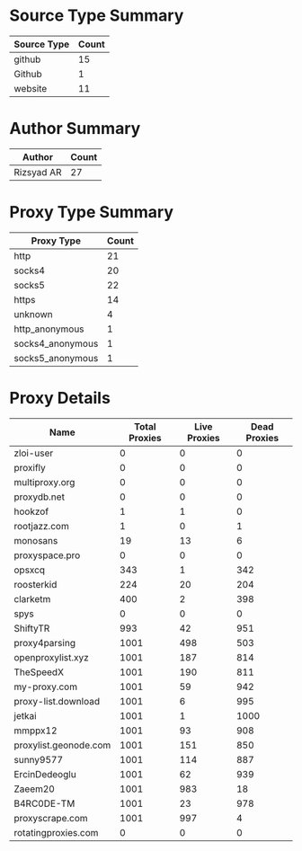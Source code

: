 # Source Type Summary

| Source Type | Count |
|-------------|-------|
| github | 15 |
| Github | 1 |
| website | 11 |


# Author Summary

| Author | Count |
|--------|-------|
| Rizsyad AR | 27 |


# Proxy Type Summary

| Proxy Type | Count |
|------------|-------|
| http | 21 |
| socks4 | 20 |
| socks5 | 22 |
| https | 14 |
| unknown | 4 |
| http_anonymous | 1 |
| socks4_anonymous | 1 |
| socks5_anonymous | 1 |


# Proxy Details

| Name | Total Proxies | Live Proxies | Dead Proxies |
|------|---------------|--------------|---------------|
| zloi-user | 0 | 0 | 0 |
| proxifly | 0 | 0 | 0 |
| multiproxy.org | 0 | 0 | 0 |
| proxydb.net | 0 | 0 | 0 |
| hookzof | 1 | 1 | 0 |
| rootjazz.com | 1 | 0 | 1 |
| monosans | 19 | 13 | 6 |
| proxyspace.pro | 0 | 0 | 0 |
| opsxcq | 343 | 1 | 342 |
| roosterkid | 224 | 20 | 204 |
| clarketm | 400 | 2 | 398 |
| spys | 0 | 0 | 0 |
| ShiftyTR | 993 | 42 | 951 |
| proxy4parsing | 1001 | 498 | 503 |
| openproxylist.xyz | 1001 | 187 | 814 |
| TheSpeedX | 1001 | 190 | 811 |
| my-proxy.com | 1001 | 59 | 942 |
| proxy-list.download | 1001 | 6 | 995 |
| jetkai | 1001 | 1 | 1000 |
| mmppx12 | 1001 | 93 | 908 |
| proxylist.geonode.com | 1001 | 151 | 850 |
| sunny9577 | 1001 | 114 | 887 |
| ErcinDedeoglu | 1001 | 62 | 939 |
| Zaeem20 | 1001 | 983 | 18 |
| B4RC0DE-TM | 1001 | 23 | 978 |
| proxyscrape.com | 1001 | 997 | 4 |
| rotatingproxies.com | 0 | 0 | 0 |
